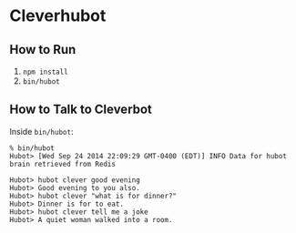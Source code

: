# Cleverhubot

## How to Run

1. `npm install`
1. `bin/hubot`

## How to Talk to Cleverbot

Inside `bin/hubot`:

    % bin/hubot
    Hubot> [Wed Sep 24 2014 22:09:29 GMT-0400 (EDT)] INFO Data for hubot brain retrieved from Redis

    Hubot> hubot clever good evening
    Hubot> Good evening to you also.
    Hubot> hubot clever "what is for dinner?"
    Hubot> Dinner is for to eat.
    Hubot> hubot clever tell me a joke
    Hubot> A quiet woman walked into a room.
